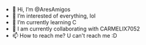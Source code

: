 - 👋 Hi, I’m @AresAmigos
- 👀 I’m interested of everything, lol
- 🌱 I’m currently learning C
- 💞️ I am currently collaborating with CARMELIX7052
- 📫 How to reach me? U can't reach me :D

<!---
AresAmigos/AresAmigos is a ✨ special ✨ repository because its `README.md` (this file) appears on your GitHub profile.
You can click the Preview link to take a look at your changes.
--->
